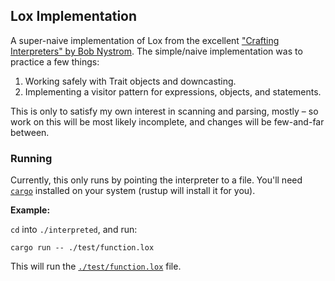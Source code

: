 ## Lox Implementation

A super-naive implementation of Lox from the excellent ["Crafting Interpreters" by Bob Nystrom](https://craftinginterpreters.com/). The simple/naive implementation was to practice a few things:

1. Working safely with Trait objects and downcasting.
2. Implementing a visitor pattern for expressions, objects, and statements.

This is only to satisfy my own interest in scanning and parsing, mostly – so work on this will be most likely incomplete, and changes will be few-and-far between.

### Running

Currently, this only runs by pointing the interpreter to a file. You'll need [`cargo`](https://www.rust-lang.org/learn/get-started) installed on your system (rustup will install it for you).

**Example:**

`cd` into `./interpreted`, and run:

```shell
cargo run -- ./test/function.lox
```

This will run the [`./test/function.lox`](test/function.lox) file.
